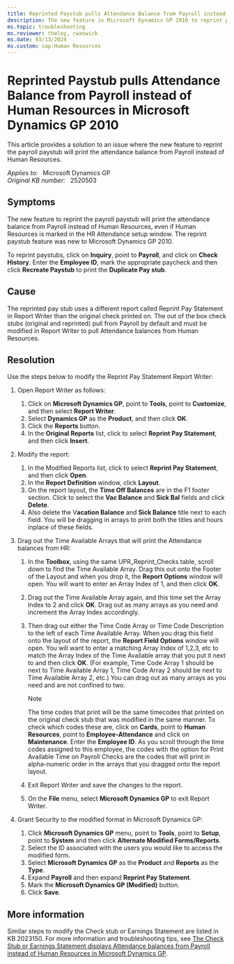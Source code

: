 ```yaml
---
title: Reprinted Paystub pulls Attendance Balance from Payroll instead of Human Resources
description: The new feature in Microsoft Dynamics GP 2010 to reprint payroll checks will print the attendance balance from Payroll instead of Human Resources, even if Human Resources is marked in the HR Attendance setup window. This article provides a solution to this issue.
ms.topic: troubleshooting
ms.reviewer: theley, cwaswick
ms.date: 03/13/2024
ms.custom: sap:Human Resources
---
```

# Reprinted Paystub pulls Attendance Balance from Payroll instead of Human Resources in Microsoft Dynamics GP 2010

This article provides a solution to an issue where the new feature to reprint the payroll paystub will print the attendance balance from Payroll instead of Human Resources.

_Applies to:_ &nbsp; Microsoft Dynamics GP  
_Original KB number:_ &nbsp; 2520503

## Symptoms

The new feature to reprint the payroll paystub will print the attendance balance from Payroll instead of Human Resources, even if Human Resources is marked in the HR Attendance setup window. The reprint paystub feature was new to Microsoft Dynamics GP 2010.

To reprint paystubs, click on **Inquiry**, point to **Payroll**, and click on **Check History**. Enter the **Employee ID**, mark the appropriate paycheck and then click **Recreate Paystub** to print the **Duplicate Pay stub**.

## Cause

The reprinted pay stub uses a different report called Reprint Pay Statement in Report Writer than the original check printed on. The out of the box check stubs (original and reprinted) pull from Payroll by default and must be modified in Report Writer to pull Attendance balances from Human Resources.

## Resolution

Use the steps below to modify the Reprint Pay Statement Report Writer:

1. Open Report Writer as follows:

    1. Click on **Microsoft Dynamics GP**, point to **Tools**, point to **Customize**, and then select **Report Writer**.
    2. Select **Dynamics GP** as the **Product**, and then click **OK**.
    3. Click the **Reports** button.
    4. In the **Original Reports** list, click to select **Reprint Pay Statement**, and then click **Insert**.

2. Modify the report:

    1. In the Modified Reports list, click to select **Reprint Pay Statement**, and then click **Open**.
    2. In the **Report Definition** window, click **Layout**.
    3. On the report layout, the **Time Off Balances** are in the F1 footer section. Click to select the **Vac Balance** and **Sick Bal** fields and click **Delete**.
    4. Also delete the V**acation Balance** and **Sick Balance** title next to each field. You will be dragging in arrays to print both the titles and hours inplace of these fields.

3. Drag out the Time Available Arrays that will print the Attendance balances from HR:

    1. In the **Toolbox**, using the same UPR_Reprint_Checks table, scroll down to find the Time Available Array. Drag this out onto the Footer of the Layout and when you drop it, the **Report Options** window will open. You will want to enter an Array Index of 1, and then click **OK**.

    2. Drag out the Time Available Array again, and this time set the Array Index to 2 and click **OK**. Drag out as many arrays as you need and increment the Array Index accordingly.

    3. Then drag out either the Time Code Array or Time Code Description to the left of each Time Available Array. When you drag this field onto the layout of the report, the **Report Field Options** window will open. You will want to enter a matching Array Index of 1,2,3, etc to match the Array Index of the Time Available array that you put it next to and then click **OK**. (For example, Time Code Array 1 should be next to Time Available Array 1, Time Code Array 2 should be next to Time Available Array 2, etc.) You can drag out as many arrays as you need and are not confined to two.

        > [!NOTE]
        > The time codes that print will be the same timecodes that printed on the original check stub that was modified in the same manner. To check which codes these are, click on **Cards**, point to **Human Resources**, point to **Employee-Attendance** and click on **Maintenance**. Enter the **Employee ID**. As you scroll through the time codes assigned to this employee, the codes with the option for Print Available Time on Payroll Checks are the codes that will print in alpha-numeric order in the arrays that you dragged onto the report layout.

    4. Exit Report Writer and save the changes to the report.

    5. On the **File** menu, select **Microsoft Dynamics GP** to exit Report Writer.

4. Grant Security to the modified format in Microsoft Dynamics GP:

    1. Click **Microsoft Dynamics GP** menu, point to **Tools**, point to **Setup**, point to **System** and then click **Alternate Modified Forms/Reports**.
    2. Select the ID associated with the users you would like to access the modified form.
    3. Select **Microsoft Dynamics GP** as the **Product** and **Reports** as the **Type**.
    4. Expand **Payroll** and then expand **Reprint Pay Statement**.
    5. Mark the **Microsoft Dynamics GP (Modified)** button.
    6. Click **Save**.

## More information

Similar steps to modify the Check stub or Earnings Statement are listed in KB 2023150. For more information and troubleshooting tips, see [The Check Stub or Earnings Statement displays Attendance balances from Payroll instead of Human Resources in Microsoft Dynamics GP](https://support.microsoft.com/topic/check-stub-or-earnings-statement-displays-attendance-balances-from-payroll-instead-of-human-resources-in-microsoft-dynamics-gp-f8ac3810-00de-892c-26c7-5486f2624da0).
